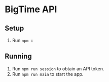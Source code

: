 # BigTime API

## Setup
1. Run `npm i`

## Running
1. Run `npm run session` to obtain an API token.
1. Run `npm run main` to start the app.